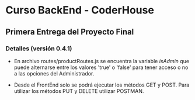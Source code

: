 # Curso BackEnd - CoderHouse
## Primera Entrega del Proyecto Final

### Detalles (versión 0.4.1)
* En archivo routes/productRoutes.js se encuentra la variable *isAdmin* que puede alternarse entre los valores 'true' o 'false' para tener acceso o no a las opciones del Administrador.

* Desde el FrontEnd solo se podrá ejecutar los métodos GET y POST. Para utilizar los métodos PUT y DELETE utilizar POSTMAN.